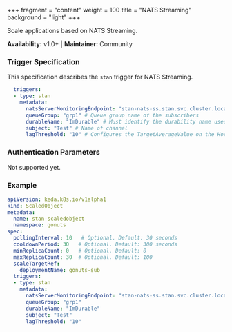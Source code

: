 +++
fragment = "content"
weight = 100
title = "NATS Streaming"
background = "light"
+++

Scale applications based on NATS Streaming.

**Availability:** v1.0+ | **Maintainer:** Community

<!--more-->

### Trigger Specification

This specification describes the `stan` trigger for NATS Streaming.

```yaml
  triggers:
  - type: stan
    metadata:
      natsServerMonitoringEndpoint: "stan-nats-ss.stan.svc.cluster.local:8222" # Location of the Nats Streaming monitoring endpoint
      queueGroup: "grp1" # Queue group name of the subscribers
      durableName: "ImDurable" # Must identify the durability name used by the subscribers
      subject: "Test" # Name of channel
      lagThreshold: "10" # Configures the TargetAverageValue on the Horizontal Pod Autoscaler (HPA)).
```

### Authentication Parameters

Not supported yet.

### Example

```yaml
apiVersion: keda.k8s.io/v1alpha1
kind: ScaledObject
metadata:
  name: stan-scaledobject
  namespace: gonuts
spec:
  pollingInterval: 10   # Optional. Default: 30 seconds
  cooldownPeriod: 30   # Optional. Default: 300 seconds
  minReplicaCount: 0   # Optional. Default: 0
  maxReplicaCount: 30  # Optional. Default: 100  
  scaleTargetRef:
    deploymentName: gonuts-sub
  triggers:
  - type: stan
    metadata:
      natsServerMonitoringEndpoint: "stan-nats-ss.stan.svc.cluster.local:8222"
      queueGroup: "grp1"
      durableName: "ImDurable"
      subject: "Test"
      lagThreshold: "10"
```